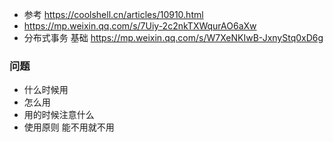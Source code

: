- 参考 https://coolshell.cn/articles/10910.html
- https://mp.weixin.qq.com/s/7Uiy-2c2nkTXWqurAO6aXw
- 分布式事务 基础 https://mp.weixin.qq.com/s/W7XeNKIwB-JxnyStq0xD6g


### 问题
- 什么时候用
- 怎么用
- 用的时候注意什么
- 使用原则 能不用就不用